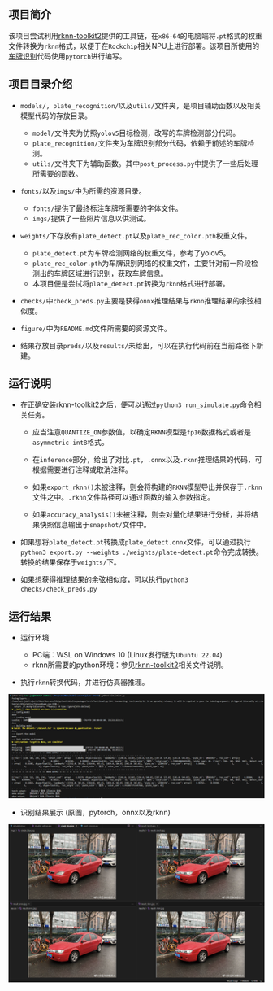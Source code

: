 ## 项目简介

该项目尝试利用[rknn-toolkit2](https://github.com/rockchip-linux/rknn-toolkit2)提供的工具链，在`x86-64`的电脑端将`.pt`格式的权重文件转换为`rknn`格式，以便于在`Rockchip`相关NPU上进行部署。该项目所使用的[车牌识别](https://github.com/we0091234/Chinese_license_plate_detection_recognition)代码使用`pytorch`进行编写。

## 项目目录介绍

- `models/`，`plate_recognition/`以及`utils/`文件夹，是项目辅助函数以及相关模型代码的存放目录。
    - `model/`文件夹为仿照`yolov5`目标检测，改写的车牌检测部分代码。
    - `plate_recognition/`文件夹为车牌识别部分代码，依赖于前述的车牌检测。
    - `utils/`文件夹下为辅助函数。其中`post_process.py`中提供了一些后处理所需要的函数。

- `fonts/`以及`imgs/`中为所需的资源目录。
    - `fonts/`提供了最终标注车牌所需要的字体文件。
    - `imgs/`提供了一些照片信息以供测试。

- `weights/`下存放有`plate_detect.pt`以及`plate_rec_color.pth`权重文件。
    - `plate_detect.pt`为车牌检测网络的权重文件，参考了yolov5。
    - `plate_rec_color.pth`为车牌识别网络的权重文件，主要针对前一阶段检测出的车牌区域进行识别，获取车牌信息。
    - 本项目便是尝试将`plate_detect.pt`转换为`rknn`格式进行部署。

- `checks/`中`check_preds.py`主要是获得`onnx`推理结果与`rknn`推理结果的余弦相似度。

- `figure/`中为`README.md`文件所需要的资源文件。

- 结果存放目录`preds/`以及`results/`未给出，可以在执行代码前在当前路径下新建。

## 运行说明

- 在正确安装rknn-toolkit2之后，便可以通过`python3 run_simulate.py`命令相关任务。
    - 应当注意`QUANTIZE_ON`参数值，以确定`RKNN`模型是`fp16`数据格式或者是`asymmetric-int8`格式。

    - 在`inference`部分，给出了对比`.pt`，`.onnx`以及`.rknn`推理结果的代码，可根据需要进行注释或取消注释。

    - 如果`export_rknn()`未被注释，则会将构建的`RKNN`模型导出并保存于`.rknn`文件之中。`.rknn`文件路径可以通过函数的输入参数指定。

    - 如果`accuracy_analysis()`未被注释，则会对量化结果进行分析，并将结果快照信息输出于`snapshot/`文件中。

- 如果想将`plate_detect.pt`转换成`plate_detect.onnx`文件，可以通过执行`python3 export.py --weights ./weights/plate-detect.pt`命令完成转换。转换的结果保存于`weights/`下。

- 如果想获得推理结果的余弦相似度，可以执行`python3 checks/check_preds.py`

## 运行结果

- 运行环境
    - PC端：WSL on Windows 10 (Linux发行版为`Ubuntu 22.04`)
    - rknn所需要的python环境：参见[rknn-toolkit2](https://github.com/rockchip-linux/rknn-toolkit2)相关文件说明。

- 执行`rknn`转换代码，并进行仿真器推理。

![执行截图](./figures/output-single_blue.png)

- 识别结果展示 (原图，pytorch，onnx以及rknn)

![识别结果](./figures/img-single_blue.png)